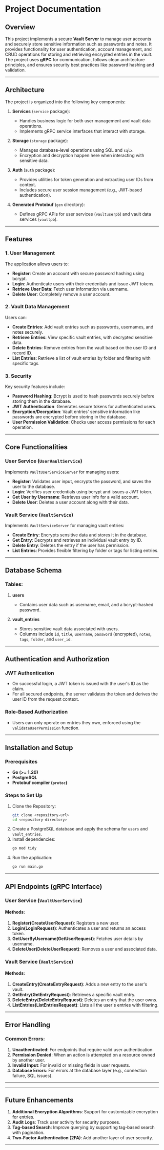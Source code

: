# Project Documentation

## Overview

This project implements a secure **Vault Server** to manage user accounts and securely store sensitive information such as passwords and notes. It provides functionality for user authentication, account management, and CRUD operations for storing and retrieving encrypted entries in the vault. The project uses **gRPC** for communication, follows clean architecture principles, and ensures security best practices like password hashing and validation.

---

## Architecture

The project is organized into the following key components:

1. **Services** (`service` package):
   - Handles business logic for both user management and vault data operations.
   - Implements gRPC service interfaces that interact with storage.

2. **Storage** (`storage` package):
   - Manages database-level operations using SQL and `sqlx`.
   - Encryption and decryption happen here when interacting with sensitive data.

3. **Auth** (`auth` package):
   - Provides utilities for token generation and extracting user IDs from context.
   - Includes secure user session management (e.g., JWT-based authentication).

4. **Generated Protobuf** (`gen` directory):
   - Defines gRPC APIs for user services (`vaultuserpb`) and vault data services (`vaultpb`).

---

## Features

### 1. **User Management**
The application allows users to:
- **Register**: Create an account with secure password hashing using bcrypt.
- **Login**: Authenticate users with their credentials and issue JWT tokens.
- **Retrieve User Data**: Fetch user information via username.
- **Delete User**: Completely remove a user account.

### 2. **Vault Data Management**
Users can:
- **Create Entries**: Add vault entries such as passwords, usernames, and notes securely.
- **Retrieve Entries**: View specific vault entries, with decrypted sensitive data.
- **Delete Entries**: Remove entries from the vault based on the user ID and record ID.
- **List Entries**: Retrieve a list of vault entries by folder and filtering with specific tags.

### 3. **Security**
Key security features include:
- **Password Hashing**: Bcrypt is used to hash passwords securely before storing them in the database.
- **JWT Authentication**: Generates secure tokens for authenticated users.
- **Encryption/Decryption**: Vault entries' sensitive information like passwords are encrypted before storing in the database.
- **User Permission Validation**: Checks user access permissions for each operation.

---

## Core Functionalities

### User Service (`UserVaultService`)
Implements `VaultUserServiceServer` for managing users:
- **Register**: Validates user input, encrypts the password, and saves the user to the database.
- **Login**: Verifies user credentials using bcrypt and issues a JWT token.
- **Get User by Username**: Retrieves user info for a valid account.
- **Delete User**: Deletes a user account along with their data.

### Vault Service (`VaultService`)
Implements `VaultServiceServer` for managing vault entries:
- **Create Entry**: Encrypts sensitive data and stores it in the database.
- **Get Entry**: Decrypts and retrieves an individual vault entry by ID.
- **Delete Entry**: Deletes the entry if the user has permission.
- **List Entries**: Provides flexible filtering by folder or tags for listing entries.

---

## Database Schema

### Tables:
1. **users**
   - Contains user data such as username, email, and a bcrypt-hashed password.

2. **vault_entries**
   - Stores sensitive vault data associated with users.
   - Columns include `id`, `title`, `username`, `password` (encrypted), `notes`, `tags`, `folder`, and `user_id`.

---

## Authentication and Authorization

### JWT Authentication
- On successful login, a JWT token is issued with the user's ID as the claim.
- For all secured endpoints, the server validates the token and derives the user ID from the request context.

### Role-Based Authorization
- Users can only operate on entries they own, enforced using the `validateUserPermission` function.

---

## Installation and Setup

### Prerequisites
- **Go (>= 1.20)**
- **PostgreSQL**
- **Protobuf compiler (`protoc`)**

### Steps to Set Up
1. Clone the Repository:
   ```bash
   git clone <repository-url>
   cd <repository-directory>
   ```
2. Create a PostgreSQL database and apply the schema for `users` and `vault_entries`.
3. Install dependencies:
   ```bash
   go mod tidy
   ```
4. Run the application:
   ```bash
   go run main.go
   ```

---

## API Endpoints (gRPC Interface)

### User Service (`VaultUserService`)
#### Methods:
1. **Register(CreateUserRequest)**: Registers a new user.
2. **Login(LoginRequest)**: Authenticates a user and returns an access token.
3. **GetUserByUsername(GetUserRequest)**: Fetches user details by username.
4. **DeleteUser(DeleteUserRequest)**: Removes a user and associated data.

### Vault Service (`VaultService`)
#### Methods:
1. **CreateEntry(CreateEntryRequest)**: Adds a new entry to the user's vault.
2. **GetEntry(GetEntryRequest)**: Retrieves a specific vault entry.
3. **DeleteEntry(DeleteEntryRequest)**: Deletes an entry that the user owns.
4. **ListEntries(ListEntriesRequest)**: Lists all the user's entries with filtering.

---

## Error Handling

### Common Errors:
1. **Unauthenticated**: For endpoints that require valid user authentication.
2. **Permission Denied**: When an action is attempted on a resource owned by another user.
3. **Invalid Input**: For invalid or missing fields in user requests.
4. **Database Errors**: For errors at the database layer (e.g., connection failure, SQL issues).

---


---

## Future Enhancements

1. **Additional Encryption Algorithms**: Support for customizable encryption for entries.
2. **Audit Logs**: Track user activity for security purposes.
3. **Tag-based Search**: Improve querying by supporting tag-based search with pagination.
4. **Two-Factor Authentication (2FA)**: Add another layer of user security.

---
